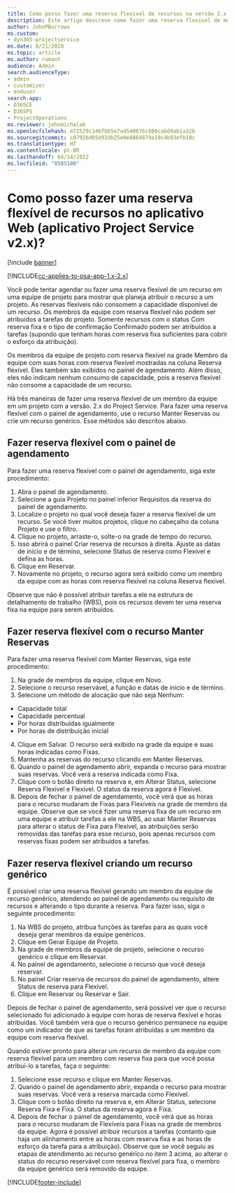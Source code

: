 ```yaml
---
title: Como posso fazer uma reserva flexível de recursos na versão 2.x do aplicativo?
description: Este artigo descreve como fazer uma reserva flexível de membros da equipe de projeto com o Project Service.
author: JohnPBurrows
ms.custom:
- dyn365-projectservice
ms.date: 8/21/2018
ms.topic: article
ms.author: rumant
audience: Admin
search.audienceType:
- admin
- customizer
- enduser
search.app:
- D365CE
- D365PS
- ProjectOperations
ms.reviewer: johnmichalak
ms.openlocfilehash: 472529c146fbb5e7a4540676c880cabd4ab1a32b
ms.sourcegitcommit: c0792bd65d92db25e0e8864879a19c4b93efb10c
ms.translationtype: HT
ms.contentlocale: pt-BR
ms.lasthandoff: 04/14/2022
ms.locfileid: "8585180"
---
```

# <a name="how-do-i-soft-book-resources-in-the-web-app-project-service-app-v2x"></a>Como posso fazer uma reserva flexível de recursos no aplicativo Web (aplicativo Project Service v2.x)?

[!include [banner](../includes/psa-now-project-operations.md)]

[!INCLUDE[cc-applies-to-psa-app-1.x-2.x](../includes/cc-applies-to-psa-app-1x-2x.md)]

Você pode tentar agendar ou fazer uma reserva flexível de um recurso em uma equipe de projeto para mostrar que planeja atribuir o recurso a um projeto. As reservas flexíveis não consomem a capacidade disponível de um recurso. Os membros da equipe com reserva flexível não podem ser atribuídos a tarefas do projeto. Somente recursos com o status Com reserva fixa e o tipo de confirmação Confirmado podem ser atribuídos a tarefas (supondo que tenham horas com reserva fixa suficientes para cobrir o esforço da atribuição).

Os membros da equipe de projeto com reserva flexível na grade Membro da equipe com suas horas com reserva flexível mostradas na coluna Reserva flexível. Eles também são exibidos no painel de agendamento. Além disso, eles não indicam nenhum consumo de capacidade, pois a reserva flexível não consome a capacidade de um recurso.

Há três maneiras de fazer uma reserva flexível de um membro da equipe em um projeto com a versão. 2.x do Project Service. Para fazer uma reserva flexível com o painel de agendamento, use o recurso Manter Reservas ou crie um recurso genérico. Esse métodos são descritos abaixo.

## <a name="soft-book-with-the-schedule-board"></a>Fazer reserva flexível com o painel de agendamento

Para fazer uma reserva flexível com o painel de agendamento, siga este procedimento: 
1. Abra o painel de agendamento.
2. Selecione a guia Projeto no painel inferior Requisitos da reserva do painel de agendamento.
3. Localize o projeto no qual você deseja fazer a reserva flexível de um recurso. Se você tiver muitos projetos, clique no cabeçalho da coluna Projeto e use o filtro.
4. Clique no projeto, arraste-o, solte-o na grade de tempo do recurso.
5. Isso abrirá o painel Criar reserva de recursos à direita. Ajuste as datas de início e de término, selecione Status de reserva como Flexível e defina as horas. 
6. Clique em Reservar.
7. Novamente no projeto, o recurso agora será exibido como um membro da equipe com as horas com reserva flexível na coluna Reserva flexível.

Observe que não é possível atribuir tarefas a ele na estrutura de detalhamento de trabalho (WBS), pois os recursos devem ter uma reserva fixa na equipe para serem atribuídos.

## <a name="soft-book-using-the-maintain-bookings-feature"></a>Fazer reserva flexível com o recurso Manter Reservas

Para fazer uma reserva flexível com Manter Reservas, siga este procedimento:
1. Na grade de membros da equipe, clique em Novo.
2. Selecione o recurso reservável, a função e datas de início e de término.
3. Selecione um método de alocação que não seja Nenhum:
- Capacidade total
- Capacidade percentual
- Por horas distribuídas igualmente
- Por horas de distribuição inicial
4. Clique em Salvar. O recurso será exibido na grade da equipe e suas horas indicadas como Fixas.
5. Mantenha as reservas do recurso clicando em Manter Reservas.
6. Quando o painel de agendamento abrir, expanda o recurso para mostrar suas reservas. Você verá a reserva indicada como Fixa.
7. Clique com o botão direito na reserva e, em Alterar Status, selecione Reserva Flexível e Flexível. O status da reserva agora é Flexível.
8. Depois de fechar o painel de agendamento, você verá que as horas para o recurso mudaram de Fixas para Flexíveis na grade de membro da equipe.
Observe que se você fizer uma reserva fixa de um recurso em uma equipe e atribuir tarefas a ele na WBS, ao usar Manter Reservas para alterar o status de Fixa para Flexível, as atribuições serão removidas das tarefas para esse recurso, pois apenas recursos com reservas fixas podem ser atribuídos a tarefas.

## <a name="soft-book-by-creating-a-generic-resource"></a>Fazer reserva flexível criando um recurso genérico

É possível criar uma reserva flexível gerando um membro da equipe de recurso genérico, atendendo ao painel de agendamento ou requisito de recursos e alterando o tipo durante a reserva.
Para fazer isso, siga o seguinte procedimento:

1. Na WBS do projeto, atribua funções às tarefas para as quais você deseja gerar membros da equipe genéricos.
2. Clique em Gerar Equipe de Projeto.
3. Na grade de membros da equipe de projeto, selecione o recurso genérico e clique em Reservar.
4. No painel de agendamento, selecione o recurso que você deseja reservar.
5. No painel Criar reserva de recursos do painel de agendamento, altere Status de reserva para Flexível.
6. Clique em Reservar ou Reservar e Sair.

Depois de fechar o painel de agendamento, será possível ver que o recurso selecionado foi adicionado à equipe com horas de reserva flexível e horas atribuídas. Você também verá que o recurso genérico permanece na equipe como um indicador de que as tarefas foram atribuídas a um membro da equipe com reserva flexível.

Quando estiver pronto para alterar um recurso de membro da equipe com reserva flexível para um membro com reserva fixa para que você possa atribuí-lo a tarefas, faça o seguinte:

1. Selecione esse recurso e clique em Manter Reservas.
2. Quando o painel de agendamento abrir, expanda o recurso para mostrar suas reservas. Você verá a reserva marcada como Flexível.
3. Clique com o botão direito na reserva e, em Alterar Status, selecione Reserva Fixa e Fixa. O status da reserva agora é Fixa.
4. Depois de fechar o painel de agendamento, você verá que as horas para o recurso mudaram de Flexíveis para Fixas na grade de membros da equipe. Agora é possível atribuir recursos a tarefas (contanto que haja um alinhamento entre as horas com reserva fixa e as horas de esforço da tarefa para a atribuição). Observe que se você seguiu as etapas de atendimento ao recurso genérico no item 3 acima, ao alterar o status do recurso reservável com reserva flexível para fixa, o membro da equipe genérico será removido da equipe.


[!INCLUDE[footer-include](../includes/footer-banner.md)]
